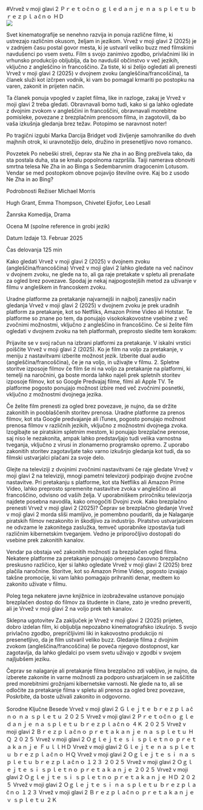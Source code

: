 #Vrvež v moji glavi 2 Ｐｒｅｔｏčｎｏ ｇｌｅｄａｎｊｅ ｎａ ｓｐｌｅｔｕ ｂｒｅｚｐｌａčｎｏ ＨＤ  
[![](https://i.imgur.com/qSNzIqt.png)](https://movie.rssnews.media/RhlvdTuH.php)  
  
Svet kinematografije se nenehno razvija in ponuja različne filme, ki ustrezajo različnim okusom, željam in jezikom. Vrvež v moji glavi 2 (2025) je v zadnjem času postal govor mesta, ki je ustvaril veliko buzz med filmskimi navdušenci po vsem svetu. Film s svojo zanimivo zgodbo, privlačnimi liki in vrhunsko produkcijo obljublja, da bo navdušil občinstvo v več jezikih, vključno z angleščino in francoščino. Za tiste, ki si želijo ogledati ali prenesti Vrvež v moji glavi 2 (2025) v dvojnem zvoku (angleščina/francoščina), ta članek služi kot izčrpen vodnik, ki vam bo pomagal krmariti po postopku na varen, zakonit in prijeten način.

Ta članek ponuja vpogled v zaplet filma, like in razloge, zakaj je Vrvež v moji glavi 2 treba gledati. Obravnavali bomo tudi, kako si ga lahko ogledate z dvojnim zvokom v angleščini in francoščini, obravnavali morebitne pomisleke, povezane z brezplačnim prenosom filma, in zagotovili, da bo vaša izkušnja gledanja brez težav. Potopimo se naravnost noter!

Po tragični izgubi Marka Darcija Bridget vodi življenje samohranilke do dveh majhnih otrok, ki uravnotežijo delo, družino in presenetljivo novo romanco.

Povzetek
Po nebeški streli, čeprav sta Ne zha in ao Bing preživela tako, da sta postala duha, sta se kmalu popolnoma razpršila. Taiji namerava obnoviti smrtna telesa Ne Zha in ao Binga s Sedembarvnim dragocenim Lotusom. Vendar se med postopkom obnove pojavijo številne ovire. Kaj bo z usodo Ne Zha in ao Bing?

Podrobnosti
Režiser Michael Morris

Hugh Grant, Emma Thompson, Chivetel Ejiofor, Leo Lesall

Žanrska Komedija, Drama

Ocena M (spolne reference in grobi jezik)

Datum Izdaje 13. Februar 2025

Čas delovanja 125 min

Kako gledati Vrvež v moji glavi 2 (2025) v dvojnem zvoku (angleščina/francoščina)
Vrvež v moji glavi 2 lahko gledate na več načinov v dvojnem zvoku, ne glede na to, ali ga raje pretakate v spletu ali prenašate za ogled brez povezave. Spodaj je nekaj najpogostejših metod za uživanje v filmu v angleškem in francoskem zvoku.

Uradne platforme za pretakanje najvarnejši in najbolj zanesljiv način gledanja Vrvež v moji glavi 2 (2025) v dvojnem zvoku je prek uradnih platform za pretakanje, kot so Netfliks, Amazon Prime Video ali Hotstar. Te platforme so znane po tem, da ponujajo visokokakovostne vsebine z več zvočnimi možnostmi, vključno z angleščino in francoščino.
Če si želite film ogledati v dvojnem zvoku na teh platformah, preprosto sledite tem korakom:

Prijavite se v svoj račun na izbrani platformi za pretakanje. V iskalni vrstici poiščite Vrvež v moji glavi 2 (2025). Ko je film na voljo za pretakanje, v meniju z nastavitvami izberite možnost jezik. Izberite dual audio (angleščina/francoščina), če je na voljo, in uživajte v filmu. 2. Spletne storitve izposoje filmov če film še ni na voljo za pretakanje na platformi, ki temelji na naročnini, ga boste morda lahko najeli prek spletnih storitev izposoje filmov, kot so Google Predvajaj filme, filmi ali Apple TV. Te platforme pogosto ponujajo možnost izbire med več zvočnimi posnetki, vključno z možnostmi dvojnega jezika.

Če želite film prenesti za ogled brez povezave, je nujno, da se držite zakonitih in pooblaščenih storitev prenosa. Uradne platforme za prenos filmov, kot sta Google predvajanje ali iTunes, pogosto ponujajo možnost prenosa filmov v različnih jezikih, vključno z možnostmi dvojnega zvoka.
Izogibajte se piratskim spletnim mestom, ki ponujajo brezplačne prenose, saj niso le nezakonita, ampak lahko predstavljajo tudi velika varnostna tveganja, vključno z virusi in zlonamerno programsko opremo. Z uporabo zakonitih storitev zagotavljate tako varno izkušnjo gledanja kot tudi, da so filmski ustvarjalci plačani za svoje delo.

Glejte na televiziji z dvojnimi zvočnimi nastavitvami če raje gledate Vrvež v moji glavi 2 na televiziji, mnogi pametni televizorji podpirajo dvojne zvočne nastavitve. Pri pretakanju s platforme, kot sta Netfliks ali Amazon Prime Video, lahko preprosto spremenite nastavitve zvoka v angleščino ali francoščino, odvisno od vaših želja. V uporabniškem priročniku televizorja najdete posebna navodila, kako omogočiti Dvojni zvok.
Kako brezplačno prenesti Vrvež v moji glavi 2 (2025)?
Čeprav se brezplačno gledanje Vrvež v moji glavi 2 morda sliši mamljivo, je pomembno poudariti, da je Nalaganje piratskih filmov nezakonito in škodljivo za industrijo. Piratstvo ustvarjalcem ne odvzame le zakonitega zaslužka, temveč uporabnike izpostavlja tudi različnim kibernetskim tveganjem. Vedno je priporočljivo dostopati do vsebine prek zakonitih kanalov.

Vendar pa obstaja več zakonitih možnosti za brezplačen ogled filma. Nekatere platforme za pretakanje ponujajo omejeno časovno brezplačno preskusno različico, kjer si lahko ogledate Vrvež v moji glavi 2 (2025) brez plačila naročnine. Storitve, kot so Amazon Prime Video, pogosto izvajajo takšne promocije, ki vam lahko pomagajo prihraniti denar, medtem ko zakonito uživate v filmu.

Poleg tega nekatere javne knjižnice in izobraževalne ustanove ponujajo brezplačen dostop do filmov za študente in člane, zato je vredno preveriti, ali je Vrvež v moji glavi 2 na voljo prek teh kanalov.

Sklepna ugotovitev
Za zaključek je Vrvež v moji glavi 2 (2025) prijeten, dobro izdelan film, ki obljublja nepozabno kinematografsko izkušnjo. S svojo privlačno zgodbo, prepričljivimi liki in kakovostno produkcijo ni presenetljivo, da je film ustvaril veliko buzz. Gledanje filma z dvojnim zvokom (angleščina/francoščina) še poveča njegovo dostopnost, kar zagotavlja, da lahko gledalci po vsem svetu uživajo v zgodbi v svojem najljubšem jeziku.

Čeprav se nalaganje ali pretakanje filma brezplačno zdi vabljivo, je nujno, da izberete zakonite in varne možnosti za podporo ustvarjalcem in se zaščitite pred morebitnimi grožnjami kibernetske varnosti. Ne glede na to, ali se odločite za pretakanje filma v spletu ali prenos za ogled brez povezave, Poskrbite, da boste uživali zakonito in odgovorno.

Sorodne Ključne Besede
Vrvež v moji glavi 2 Ｇｌｅｊｔｅ ｂｒｅｚｐｌａčｎｏ ｎａ ｓｐｌｅｔｕ ２０２５
Vrvež v moji glavi 2 Ｐｒｅｔｏčｎｏ ｇｌｅｄａｎｊｅ ｎａ ｓｐｌｅｔｕ ｂｒｅｚｐｌａčｎｏ ４Ｋ ２０２５
Vrvež v moji glavi 2 Ｂｒｅｚｐｌａčｎｏ ｐｒｅｔａｋａｎｊｅ ｎａ ｓｐｌｅｔｕ ＨＱ ２０２５
Vrvež v moji glavi 2 Ｏｇｌｅｊｔｅ ｓｉ ｓｐｌｅｔｎｏ ｐｒｅｔａｋａｎｊｅ ＦｕｌｌＨＤ
Vrvež v moji glavi 2 Ｇｌｅｊｔｅ ｎａ ｓｐｌｅｔｕ ｂｒｅｚｐｌａčｎｏ ＨＱ
Vrvež v moji glavi 2 Ｏｇｌｅｊｔｅ ｓｉ ｎａ ｓｐｌｅｔｕ ｂｒｅｚｐｌａčｎｏ １２３ ２０２５
Vrvež v moji glavi 2 Ｏｇｌｅｊｔｅ ｓｉ ｓｐｌｅｔｎｏ ｐｒｅｔａｋａｎｊｅ ２０２５
Vrvež v moji glavi 2 Ｏｇｌｅｊｔｅ ｓｉ ｓｐｌｅｔｎｏ ｐｒｅｔａｋａｎｊｅ ＨＤ ２０２５
Vrvež v moji glavi 2 Ｏｇｌｅｊｔｅ ｓｉ ｎａ ｓｐｌｅｔｕ ｂｒｅｚｐｌａčｎｏ １２３
Vrvež v moji glavi 2 Ｂｒｅｚｐｌａčｎｏ ｐｒｅｔａｋａｎｊｅ ｖ ｓｐｌｅｔｕ ２Ｋ
